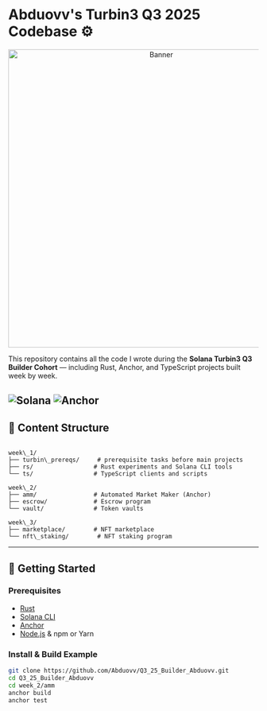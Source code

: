 # Abduovv's Turbin3 Q3 2025 Codebase ⚙️

<div align="center">
  <img src="./banner.png" alt="Banner" width="600"/>
</div>

This repository contains all the code I wrote during the **Solana Turbin3 Q3 Builder Cohort** — including Rust, Anchor, and TypeScript projects built week by week.

![Solana](https://img.shields.io/badge/Solana-Devnet-3ECF8E?logo=solana&logoColor=white)
![Anchor](https://img.shields.io/badge/Anchor-Framework-blueviolet)
---

## 📂 Content Structure

```

week\_1/
├── turbin\_prereqs/     # prerequisite tasks before main projects
├── rs/                 # Rust experiments and Solana CLI tools
└── ts/                 # TypeScript clients and scripts

week\_2/
├── amm/                # Automated Market Maker (Anchor)
├── escrow/             # Escrow program
└── vault/              # Token vaults

week\_3/
├── marketplace/        # NFT marketplace
└── nft\_staking/        # NFT staking program

````

---

## 🚀 Getting Started

### Prerequisites

- [Rust](https://www.rust-lang.org/tools/install)
- [Solana CLI](https://docs.solana.com/cli/install-solana-cli-tools)
- [Anchor](https://book.anchor-lang.com/chapter_1/installation.html)
- [Node.js](https://nodejs.org/en) & npm or Yarn

### Install & Build Example

```bash
git clone https://github.com/Abduovv/Q3_25_Builder_Abduovv.git
cd Q3_25_Builder_Abduovv
cd week_2/amm
anchor build
anchor test
````
